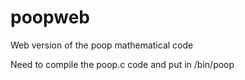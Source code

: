# poopweb

Web version of the poop mathematical code

Need to compile the poop.c code and put in /bin/poop
